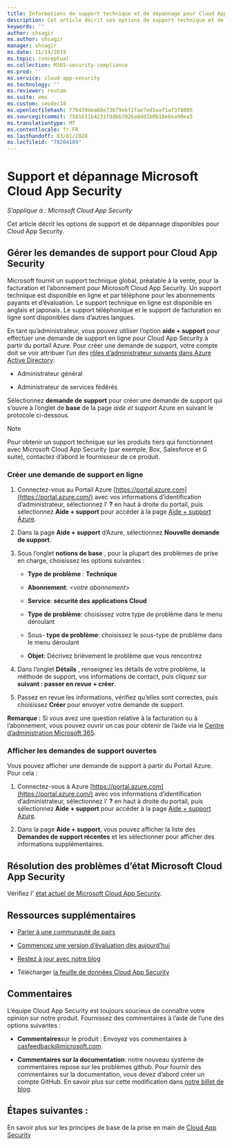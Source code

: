 ```yaml
---
title: Informations de support technique et de dépannage pour Cloud App Security
description: Cet article décrit vos options de support technique et de dépannage pour Microsoft Cloud App Security
keywords: ''
author: shsagir
ms.author: shsagir
manager: shsagir
ms.date: 11/14/2019
ms.topic: conceptual
ms.collection: M365-security-compliance
ms.prod: ''
ms.service: cloud-app-security
ms.technology: ''
ms.reviewer: reutam
ms.suite: ems
ms.custom: seodec18
ms.openlocfilehash: 770439dea68e73679ebf2fae7ed1eaf1af3f8005
ms.sourcegitcommit: 7581611b4231fddbb3926a8dd1b0b16e6ea90ea5
ms.translationtype: MT
ms.contentlocale: fr-FR
ms.lasthandoff: 03/01/2020
ms.locfileid: "78204109"
---
```

# <a name="support-and-troubleshooting-microsoft-cloud-app-security"></a>Support et dépannage Microsoft Cloud App Security

*S’applique à : Microsoft Cloud App Security*

Cet article décrit les options de support et de dépannage disponibles pour Cloud App Security.

## <a name="manage-support-requests-for-cloud-app-security"></a>Gérer les demandes de support pour Cloud App Security

Microsoft fournit un support technique global, préalable à la vente, pour la facturation et l’abonnement pour Microsoft Cloud App Security. Un support technique est disponible en ligne et par téléphone pour les abonnements payants et d’évaluation. Le support technique en ligne est disponible en anglais et japonais. Le support téléphonique et le support de facturation en ligne sont disponibles dans d’autres langues.

En tant qu’administrateur, vous pouvez utiliser l’option **aide + support** pour effectuer une demande de support en ligne pour Cloud App Security à partir du portail Azure. Pour créer une demande de support, votre compte doit se voir attribuer l’un des [rôles d’administrateur suivants dans Azure Active Directory](https://docs.microsoft.com/azure/active-directory/active-directory-assign-admin-roles-azure-portal):

* Administrateur général

* Administrateur de services fédérés

Sélectionnez **demande de support** pour créer une demande de support qui s’ouvre à l’onglet de **base** de la page *aide et support* Azure en suivant le protocole ci-dessous.

>[!NOTE]
> Pour obtenir un support technique sur les produits tiers qui fonctionnent avec Microsoft Cloud App Security (par exemple, Box, Salesforce et G suite), contactez d’abord le fournisseur de ce produit.

### <a name="create-an-online-support-request"></a>Créer une demande de support en ligne

1. Connectez-vous au Portail Azure [https://portal.azure.com](https://portal.azure.com/) avec vos informations d’identification d’administrateur, sélectionnez l' **?** en haut à droite du portail, puis sélectionnez **Aide + support** pour accéder à la page [Aide + support Azure](https://ms.portal.azure.com/#blade/Microsoft_Azure_Support/HelpAndSupportBlade/overview).

2. Dans la page **Aide + support** d’Azure, sélectionnez **Nouvelle demande de support**.

3. Sous l’onglet **notions de base** , pour la plupart des problèmes de prise en charge, choisissez les options suivantes :

    * **Type de problème** : **Technique**

    * **Abonnement**: \<*votre abonnement*\>

    * **Service**: **sécurité des applications Cloud**

    * **Type de problème**: choisissez votre type de problème dans le menu déroulant

    * Sous- **type de problème**: choisissez le sous-type de problème dans le menu déroulant

    * **Objet**: Décrivez brièvement le problème que vous rencontrez

4. Dans l’onglet **Détails** , renseignez les détails de votre problème, la méthode de support, vos informations de contact, puis cliquez sur **suivant : passer en revue + créer**.

5. Passez en revue les informations, vérifiez qu’elles sont correctes, puis choisissez **Créer** pour envoyer votre demande de support.

**Remarque :** Si vous avez une question relative à la facturation ou à l’abonnement, vous pouvez ouvrir un cas pour obtenir de l’aide via le [Centre d’administration Microsoft 365](https://admin.microsoft.com/Support/SupportEntry.aspx).

### <a name="view-open-support-requests"></a>Afficher les demandes de support ouvertes

Vous pouvez afficher une demande de support à partir du Portail Azure. Pour cela :

1. Connectez-vous à Azure [https://portal.azure.com](https://portal.azure.com/) avec vos informations d’identification d’administrateur, sélectionnez l' **?** en haut à droite du portail, puis sélectionnez **Aide + support** pour accéder à la page [Aide + support Azure](https://ms.portal.azure.com/#blade/Microsoft_Azure_Support/HelpAndSupportBlade/overview).

2. Dans la page **Aide + support**, vous pouvez afficher la liste des **Demandes de support récentes** et les sélectionner pour afficher des informations supplémentaires.

## <a name="troubleshooting-microsoft-cloud-app-security-status"></a>Résolution des problèmes d’état Microsoft Cloud App Security

Vérifiez l' [état actuel de Microsoft Cloud App Security](https://status.cloudappsecurity.com/).

## <a name="additional-resources"></a>Ressources supplémentaires

* [Parler à une communauté de pairs](https://techcommunity.microsoft.com/t5/Microsoft-Cloud-App-Security/bd-p/MicrosoftCloudAppSecurity)

* [Commencez une version d’évaluation dès aujourd’hui](https://signup.microsoft.com/Signup?OfferId=757c4c34-d589-46e4-9579-120bba5c92ed&ali=1)

* [Restez à jour avec notre blog](https://techcommunity.microsoft.com/t5/Enterprise-Mobility-Security/bg-p/enterprisemobilityandsecurity/label-name/Microsoft%20Cloud%20App%20Security)

* Télécharger [la feuille de données Cloud App Security](https://download.microsoft.com/download/E/F/E/EFE908F8-7EDB-4244-8039-67BA574186CC/Microsoft_Cloud_App_Security_eBook.pdf)

## <a name="feedback"></a>Commentaires

L’équipe Cloud App Security est toujours soucieux de connaître votre opinion sur notre produit. Fournissez des commentaires à l’aide de l’une des options suivantes :

* **Commentaires**sur le produit : Envoyez vos commentaires à [casfeedback@microsoft.com](mailto:casfeedback@microsoft.com).

* **Commentaires sur la documentation**: notre nouveau système de commentaires repose sur les problèmes github. Pour fournir des commentaires sur la documentation, vous devez d’abord créer un compte GitHub. En savoir plus sur cette modification dans [notre billet de blog](https://docs.microsoft.com/teamblog/a-new-feedback-system-is-coming-to-docs).

## <a name="next-steps"></a>Étapes suivantes :

En savoir plus sur les principes de base de la prise en main de [Cloud App Security](getting-started-with-cloud-app-security.md)

